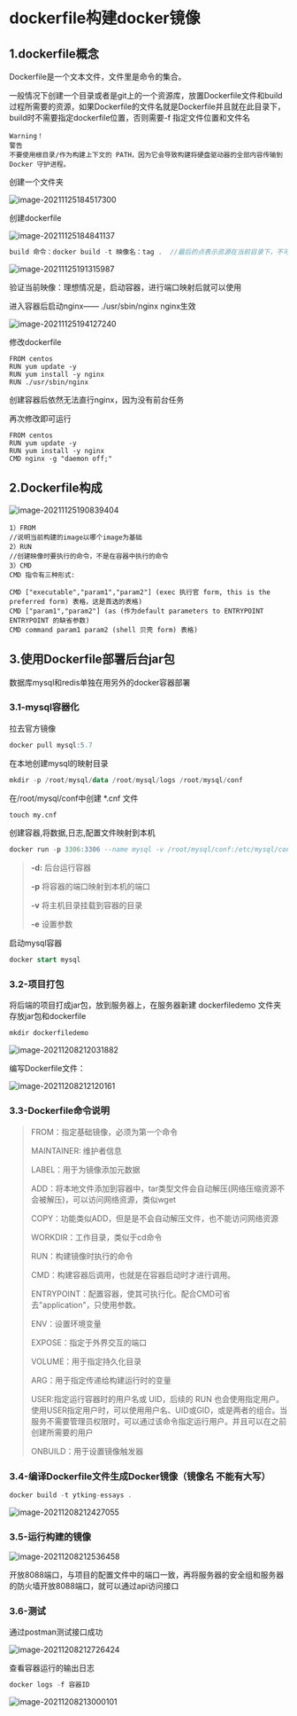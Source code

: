 # dockerfile构建docker镜像

## 1.dockerfile概念

Dockerfile是一个文本文件，文件里是命令的集合。

一般情况下创建一个目录或者是git上的一个资源库，放置Dockerfile文件和build过程所需要的资源，如果Dockerfile的文件名就是Dockerfile并且就在此目录下，build时不需要指定dockerfile位置，否则需要-f 指定文件位置和文件名

```
Warning！
警告
不要使用根目录/作为构建上下文的 PATH，因为它会导致构建将硬盘驱动器的全部内容传输到 Docker 守护进程。
```

创建一个文件夹

![image-20211125184517300](image-20211125184517300.png)

创建dockerfile

![image-20211125184841137](image-20211125184841137.png)



```java
build 命令：docker build -t 映像名：tag .  //最后的点表示资源在当前目录下，不可以省略
```

![image-20211125191315987](image-20211125191315987.png)

验证当前映像：理想情况是，启动容器，进行端口映射后就可以使用

进入容器后启动nginx—— ./usr/sbin/nginx      nginx生效

![image-20211125194127240](image-20211125194127240.png)

修改dockerfile

```
FROM centos
RUN yum update -y
RUN yum install -y nginx
RUN ./usr/sbin/nginx
```

创建容器后依然无法直行nginx，因为没有前台任务

再次修改即可运行

```
FROM centos
RUN yum update -y
RUN yum install -y nginx
CMD nginx -g "daemon off;"
```



## 2.Dockerfile构成

![image-20211125190839404](image-20211125190839404.png)

```
1）FROM
//说明当前构建的image以哪个image为基础
2）RUN
//创建映像时要执行的命令，不是在容器中执行的命令
3）CMD
CMD 指令有三种形式:

CMD ["executable","param1","param2"] (exec 执行官 form, this is the preferred form) 表格，这是首选的表格)
CMD ["param1","param2"] (as (作为default parameters to ENTRYPOINT ENTRYPOINT 的缺省参数)
CMD command param1 param2 (shell 贝壳 form) 表格)
```

## 3.使用Dockerfile部署后台jar包

数据库mysql和redis单独在用另外的docker容器部署

### 3.1-mysql容器化

拉去官方镜像

```sql
docker pull mysql:5.7
```

在本地创建mysql的映射目录

```sql
mkdir -p /root/mysql/data /root/mysql/logs /root/mysql/conf
```

在/root/mysql/conf中创建 *.cnf 文件

```sql
touch my.cnf
```

创建容器,将数据,日志,配置文件映射到本机

```sql
docker run -p 3306:3306 --name mysql -v /root/mysql/conf:/etc/mysql/conf.d -v /root/mysql/logs:/logs -v /root/mysql/data:/var/lib/mysql -e MYSQL_ROOT_PASSWORD=root -d mysql:5.7
```

>**-d:** 后台运行容器
>
>**-p** 将容器的端口映射到本机的端口
>
>**-v** 将主机目录挂载到容器的目录
>
>**-e** 设置参数

启动mysql容器

```sql
docker start mysql
```

### 3.2-项目打包

将后端的项目打成jar包，放到服务器上，在服务器新建 dockerfiledemo 文件夹存放jar包和dockerfile

```java
mkdir dockerfiledemo
```

![image-20211208212031882](image-20211208212031882.png)

编写Dockerfile文件：

![image-20211208212120161](image-20211208212120161.png)

### 3.3-Dockerfile命令说明

>FROM：指定基础镜像，必须为第一个命令
>
>MAINTAINER: 维护者信息
>
>LABEL：用于为镜像添加元数据
>
>ADD：将本地文件添加到容器中，tar类型文件会自动解压(网络压缩资源不会被解压)，可以访问网络资源，类似wget
>
>COPY：功能类似ADD，但是是不会自动解压文件，也不能访问网络资源
>
>WORKDIR：工作目录，类似于cd命令
>
>RUN：构建镜像时执行的命令
>
>CMD：构建容器后调用，也就是在容器启动时才进行调用。
>
>ENTRYPOINT：配置容器，使其可执行化。配合CMD可省去"application"，只使用参数。
>
>ENV：设置环境变量
>
>EXPOSE：指定于外界交互的端口
>
>VOLUME：用于指定持久化目录
>
>ARG：用于指定传递给构建运行时的变量
>
>USER:指定运行容器时的用户名或 UID，后续的 RUN 也会使用指定用户。使用USER指定用户时，可以使用用户名、UID或GID，或是两者的组合。当服务不需要管理员权限时，可以通过该命令指定运行用户。并且可以在之前创建所需要的用户
>
>ONBUILD：用于设置镜像触发器

### 3.4-编译Dockerfile文件生成Docker镜像（镜像名 不能有大写）

```java
docker build -t ytking-essays .
```

![image-20211208212427055](image-20211208212427055.png)

### 3.5-运行构建的镜像

![image-20211208212536458](image-20211208212536458.png)

开放8088端口，与项目的配置文件中的端口一致，再将服务器的安全组和服务器的防火墙开放8088端口，就可以通过api访问接口

### 3.6-测试

通过postman测试接口成功

![image-20211208212726424](image-20211208212726424.png)

查看容器运行的输出日志

```java
docker logs -f 容器ID
```

![image-20211208213000101](image-20211208213000101.png)

